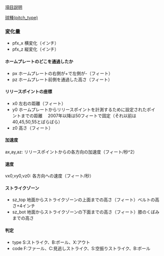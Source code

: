 [項目説明](http://www.datapotato.net/research/mlb-data)

[球種(pitch_type)](https://library.fangraphs.com/pitch-type-abbreviations-classifications/)

### 変化量
* pfx_x 横変化（インチ）
* pfx_z 縦変化（インチ）
#### ホームプレートのどこを通過したか
* px ホームプレートの右側が+で左側が-（フィート）
* pz ホームプレート前側を通過した高さ（フィート）
#### リリースポイントの座標
* x0 左右の距離（フィート）
* y0 ホームプレートからリリースポイントを計測するために設定されたポイントまでの距離
　2007年以降は50フィートで固定（それ以前は40,45,50,55とばらばら）
* z0 高さ（フィート）
#### 加速度
ax,ay,az: リリースポイントからの各方向の加速度（フィート/秒^2）
#### 速度
vx0,vy0,vz0: 各方向への速度（フィート/秒）
#### ストライクゾーン
* sz_top 地面からストライクゾーンの上面までの高さ（フィート）ベルトの高さ+4インチ
* sz_bot 地面からストライクゾーンの下面までの高さ（フィート）膝のくぼみまでの高さ

#### 判定
* type S:ストライク、B:ボール、X:アウト 
* code F:ファール、C:見逃しストライク、S:空振りストライク、B:ボール 


